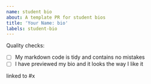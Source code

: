 ```yaml
---
name: student bio
about: A template PR for student bios
title: 'Your Name: bio'
labels: student-bio
---
```


<!--
  make this PR easy to find:

  - assign:Hajir-pro
  - milestone: precourse
-->

Quality checks:

- [ ] My markdown code is tidy and contains no mistakes
- [ ] I have previewed my bio and it looks the way I like it

<!--
  replace "x" with the number of your precourse issue
  an issue's number is listed when you search for it in the repo
-->

linked to #x
